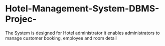 # Hotel-Management-System-DBMS-Projec-
 The System is designed for Hotel administrator  it enables administrators to manage customer booking,  employee and room detail
